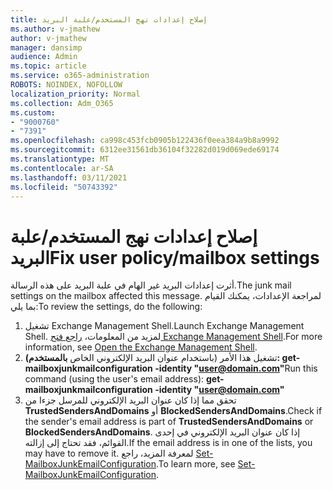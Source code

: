 ```yaml
---
title: إصلاح إعدادات نهج المستخدم/علبة البريد
ms.author: v-jmathew
author: v-jmathew
manager: dansimp
audience: Admin
ms.topic: article
ms.service: o365-administration
ROBOTS: NOINDEX, NOFOLLOW
localization_priority: Normal
ms.collection: Adm_O365
ms.custom:
- "9000760"
- "7391"
ms.openlocfilehash: ca998c453fcb0905b122436f0eea384a9b8a9992
ms.sourcegitcommit: 6312ee31561db36104f32282d019d069ede69174
ms.translationtype: MT
ms.contentlocale: ar-SA
ms.lasthandoff: 03/11/2021
ms.locfileid: "50743392"
---
```

# <a name="fix-user-policymailbox-settings"></a><span data-ttu-id="91ed7-102">إصلاح إعدادات نهج المستخدم/علبة البريد</span><span class="sxs-lookup"><span data-stu-id="91ed7-102">Fix user policy/mailbox settings</span></span>

<span data-ttu-id="91ed7-103">أثرت إعدادات البريد غير الهام في علبة البريد على هذه الرسالة.</span><span class="sxs-lookup"><span data-stu-id="91ed7-103">The junk mail settings on the mailbox affected this message.</span></span> <span data-ttu-id="91ed7-104">لمراجعة الإعدادات، يمكنك القيام بما يلي:</span><span class="sxs-lookup"><span data-stu-id="91ed7-104">To review the settings, do the following:</span></span>

1. <span data-ttu-id="91ed7-105">تشغيل Exchange Management Shell.</span><span class="sxs-lookup"><span data-stu-id="91ed7-105">Launch Exchange Management Shell.</span></span> <span data-ttu-id="91ed7-106">لمزيد من المعلومات، [راجع فتح Exchange Management Shell](https://go.microsoft.com/fwlink/?linkid=2101432).</span><span class="sxs-lookup"><span data-stu-id="91ed7-106">For more information, see [Open the Exchange Management Shell](https://go.microsoft.com/fwlink/?linkid=2101432).</span></span>
2. <span data-ttu-id="91ed7-107">تشغيل هذا الأمر (باستخدام عنوان البريد الإلكتروني الخاص  **بالمستخدم): get-mailboxjunkmailconfiguration -identity "user@domain.com"**</span><span class="sxs-lookup"><span data-stu-id="91ed7-107">Run this command (using the user's email address):  **get-mailboxjunkmailconfiguration -identity "user@domain.com"**</span></span>
3. <span data-ttu-id="91ed7-108">تحقق مما إذا كان عنوان البريد الإلكتروني للمرسل جزءا من **TrustedSendersAndDomains** أو **BlockedSendersAndDomains**.</span><span class="sxs-lookup"><span data-stu-id="91ed7-108">Check if the sender's email address is part of **TrustedSendersAndDomains** or **BlockedSendersAndDomains**.</span></span> <span data-ttu-id="91ed7-109">إذا كان عنوان البريد الإلكتروني في إحدى القوائم، فقد تحتاج إلى إزالته.</span><span class="sxs-lookup"><span data-stu-id="91ed7-109">If the email address is in one of the lists, you may have to remove it.</span></span> <span data-ttu-id="91ed7-110">لمعرفة المزيد، راجع [Set-MailboxJunkEmailConfiguration](https://go.microsoft.com/fwlink/?linkid=2101047).</span><span class="sxs-lookup"><span data-stu-id="91ed7-110">To learn more, see [Set-MailboxJunkEmailConfiguration](https://go.microsoft.com/fwlink/?linkid=2101047).</span></span>

